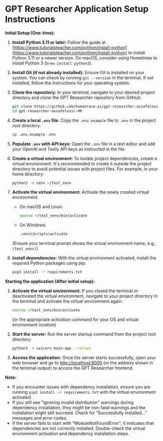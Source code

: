 # GPT Researcher Application Setup Instructions

**Initial Setup (One-time):**

1.  **Install Python 3.11 or later:** Follow the guide at [https://www.tutorialsteacher.com/python/install-python](https://www.tutorialsteacher.com/python/install-python) to install Python 3.11 or a newer version. On macOS, consider using Homebrew to install Python 3 (`brew install python3`).
2.  **Install Git (if not already installed):** Ensure Git is installed on your system. You can check by running `git --version` in the terminal. If not installed, follow the instructions for your operating system.
3.  **Clone the repository:** In your terminal, navigate to your desired project directory and clone the GPT Researcher repository from GitHub:

    ```bash
    git clone https://github.com/humanrace-ai/gpt-researcher-assafelovic-HR.git
    cd gpt-researcher-assafelovic-HR
    ```

4.  **Create a local `.env` file:** Copy the `.env.example` file to `.env` in the project root directory:

    ```bash
    cp .env.example .env
    ```

5.  **Populate `.env` with API keys:** Open the `.env` file in a text editor and add your OpenAI and Tavily API keys as instructed in the file.

6.  **Create a virtual environment:** To isolate project dependencies, create a virtual environment. It's recommended to create it outside the project directory to avoid potential issues with project files. For example, in your home directory:

    ```bash
    python3 -m venv ~/test_venv
    ```

7.  **Activate the virtual environment:** Activate the newly created virtual environment. 
    - On macOS and Linux:

      ```bash
      source ~/test_venv/bin/activate
      ```
    - On Windows:

      ```bash
      .venv\Scripts\activate
      ```

    (Ensure your terminal prompt shows the virtual environment name, e.g., `(test_venv)`)

8.  **Install dependencies:** With the virtual environment activated, install the required Python packages using pip:

    ```bash
    pip3 install -r requirements.txt
    ```

**Starting the application (After initial setup):**

1.  **Activate the virtual environment:** If you closed the terminal or deactivated the virtual environment, navigate to your project directory in the terminal and activate the virtual environment again:

    ```bash
    source ~/test_venv/bin/activate 
    ```
    (or the appropriate activation command for your OS and virtual environment location)

2.  **Start the server:** Run the server startup command from the project root directory:

    ```bash
    python3 -m uvicorn main:app --reload
    ```

3.  **Access the application:** Once the server starts successfully, open your web browser and go to [http://localhost:8000](http://localhost:8000) (or the address shown in the terminal output) to access the GPT Researcher frontend.

**Note:** 
- If you encounter issues with dependency installation, ensure you are running `pip3 install -r requirements.txt` with the virtual environment activated.
- If you still see "Ignoring invalid distribution" warnings during dependency installation, they might be non-fatal warnings and the installation might still succeed. Check for "Successfully installed..." messages and error codes.
- If the server fails to start with "ModuleNotFoundError", it indicates that dependencies are not correctly installed. Double-check the virtual environment activation and dependency installation steps.